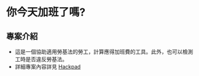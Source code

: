 # 你今天加班了嗎?

## 專案介紹
 * 這是一個協助適用勞基法的勞工，計算應得加班費的工具。此外，也可以檢測工時是否違反勞基法。
 * 詳細專案內容詳見 [Hackpad](https://g0v.hackpad.com/tA21IMtODD8) 
